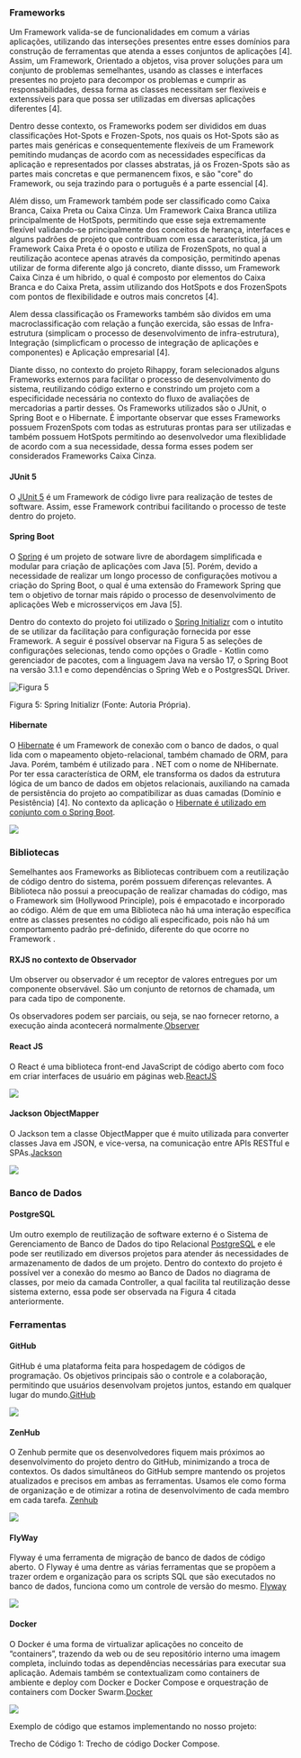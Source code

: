 ### Frameworks

Um Framework valida-se de funcionalidades em comum a várias aplicações, utilizando das interseções presentes entre esses domínios para construção de ferramentas que atenda a esses conjuntos de aplicações [4]. Assim, um Framework, Orientado a objetos, visa prover soluções para um conjunto de problemas semelhantes, usando as classes e interfaces presentes no projeto para decompor os problemas e cumprir as responsabilidades, dessa forma as classes necessitam ser flexiveis e extenssíveis para que possa ser utilizadas em diversas aplicações diferentes [4].

Dentro desse contexto, os Frameworks podem ser divididos em duas classificações Hot-Spots e Frozen-Spots, nos quais os Hot-Spots são as partes mais genéricas e consequentemente flexíveis de um Framework pemitindo mudanças de acordo com as necessidades específicas da aplicação e representados por classes abstratas, já os Frozen-Spots são as partes mais concretas e que permanencem fixos, e são "core" do Framework, ou seja trazindo para o português é a parte essencial [4].

Além disso, um Framework também pode ser classificado como Caixa Branca, Caixa Preta ou Caixa Cinza. Um Framework Caixa Branca utiliza principalmente de HotSpots, permitindo que esse seja extremamente flexível validando-se principalmente dos conceitos de herança, interfaces e alguns padrões de projeto que contribuam com essa característica, já um Framework Caixa Preta é o oposto e utiliza de FrozenSpots, no qual a reutilização acontece apenas através da composição, permitindo apenas utilizar de forma diferente algo já concreto, diante dissso, um Framework Caixa Cinza é um hibrido, o qual é composto por elementos do Caixa Branca e do Caixa Preta, assim utilizando dos HotSpots e dos FrozenSpots com pontos de flexibilidade e outros mais concretos [4]. 

Alem dessa classificação os Frameworks também são dividos em uma macroclassificação com relação a função exercida, são essas de Infra-estrutura (simplicam o processo de desenvolvimento de infra-estrutura), Integração (simplicficam o processo de integração de aplicações e componentes) e Aplicação empresarial [4].

Diante disso, no contexto do projeto Rihappy, foram selecionados alguns Frameworks externos para facilitar o processo de desenvolvimento do sistema, reutilizando código externo e constrindo um projeto com a especificidade necessária no contexto do fluxo de avaliações de mercadorias a partir desses. Os Frameworks utilizados são o JUnit, o Spring Boot e o Hibernate. É importante observar que esses Frameworks possuem FrozenSpots com todas as estruturas prontas para ser utilizadas e também possuem HotSpots permitindo ao desenvolvedor uma flexiblidade de acordo com a sua necessidade, dessa forma esses podem ser considerados Frameworks Caixa Cinza.

#### JUnit 5

O [JUnit 5](https://junit.org/junit5/) é um Framework de código livre para realização de testes de software. Assim, esse Framework contribui facilitando o processo de teste dentro do projeto.

#### Spring Boot

O [Spring](https://spring.io/projects) é um projeto de sotware livre de abordagem simplificada e modular para criação de aplicações com Java [5]. Porém, devido a necessidade de realizar um longo processo de configurações motivou a criação do Spring Boot, o qual é uma extensão do Framework Spring que tem o objetivo de tornar mais rápido o processo de desenvolvimento de aplicações Web e microsserviços em Java [5].

Dentro do contexto do projeto foi utilizado o [Spring Initializr](https://start.spring.io/) com o intutito de se utilizar da facilitação para configuração fornecida por esse Framework. A seguir é possível observar na Figura 5 as seleções de configurações selecionas, tendo como opções o Gradle - Kotlin como gerenciador de pacotes, com a linguagem Java na versão 17, o Spring Boot na versão 3.1.1 e como dependências o Spring Web e o PostgresSQL Driver.

![Figura 5](../assets/reutilizacao/springInitializr.png)

<p class="legenda">  Figura 5: Spring Initializr (Fonte: Autoria Própria). </p>

#### Hibernate

O [Hibernate](https://hibernate.org/) é um Framework de conexão com o banco de dados, o qual lida com o mapeamento objeto-relacional, também chamado de ORM, para Java. Porém, também é utilizado para . NET com o nome de NHibernate. Por ter essa característica de ORM, ele transforma os dados da estrutura lógica de um banco de dados em objetos relacionais, auxiliando na camada de persistência do projeto ao compatibilizar as duas camadas (Domínio e Pesistência) [4]. No contexto da aplicação o [Hibernate é utilizado em conjunto com o Spring Boot](https://www.baeldung.com/spring-boot-hibernate).

![](imagens/hibernate-image.png)

### Bibliotecas

Semelhantes aos Frameworks as Bibliotecas contribuem com a reutilização de código dentro do sistema, porém possuem diferenças relevantes. A Biblioteca não possui a preocupação de realizar chamadas do código, mas o Framework sim (Hollywood Principle), pois é empacotado e incorporado ao código. Além de que em uma Biblioteca não há uma interação específica entre as classes presentes no código ali especificado, pois não há um comportamento padrão pré-definido, diferente do que ocorre no Framework .

#### RXJS no contexto de Observador

Um observer ou observador é um receptor de valores entregues por um componente observável. São um conjunto de retornos de chamada, um para cada tipo de componente. 

Os observadores podem ser parciais, ou seja, se nao fornecer retorno, a execução ainda acontecerá normalmente.[Observer](https://rxjs.dev/guide/observer) 
 
#### React JS

O React é uma biblioteca front-end JavaScript de código aberto com foco em criar interfaces de usuário em páginas web.[ReactJS](https://react.dev/learn)

![](imagens/reactJS-image.png)

#### Jackson ObjectMapper
O Jackson tem a classe ObjectMapper que é muito utilizada para converter classes Java em JSON, e vice-versa, na comunicação entre APIs RESTful e SPAs.[Jackson](https://www.devmedia.com.br/introducao-ao-jackson-objectmapper/43174) 

![](imagens/jackson-json.png)

### Banco de Dados

#### PostgreSQL

Um outro exemplo de reutilização de software externo é o Sistema de Gerenciamento de Banco de Dados do tipo Relacional [PostgreSQL](https://www.postgresql.org/) e ele pode ser reutilizado em diversos projetos para atender ás necessidades de armazenamento de dados de um projeto. Dentro do contexto do projeto é possível ver a conexão do mesmo ao Banco de Dados no diagrama de classes, por meio da camada Controller, a qual facilita tal reutilização desse sistema externo, essa pode ser observada na Figura 4 citada anteriormente.

### Ferramentas

#### GitHub

GitHub é uma plataforma feita para hospedagem de códigos de programação. Os objetivos principais são o controle e a colaboração, permitindo que usuários desenvolvam projetos juntos, estando em qualquer lugar do mundo.[GitHub](https://github.com)

![](./imagens/git_imagem.png) 

#### ZenHub
O Zenhub permite que os desenvolvedores fiquem mais próximos ao desenvolvimento do projeto dentro do GitHub, minimizando a troca de contextos. Os dados simultâneos do GitHub sempre mantendo os projetos atualizados e precisos em ambas as ferramentas.
Usamos ele como forma de organização e de otimizar a rotina de desenvolvimento de cada membro em cada tarefa. [Zenhub](https://www.zenhub.com/)

![](imagens/zenhub-image.png)

#### FlyWay 

Flyway é uma ferramenta de migração de banco de dados de código aberto. 
O Flyway é uma dentre as várias ferramentas que se propõem a trazer ordem e organização para os scripts SQL que são executados no banco de dados, funciona como um controle de versão do mesmo. [Flyway](https://www.baeldung.com/database-migrations-with-flyway)

![](imagens/flyway-image.png)

#### Docker

O Docker é uma forma de virtualizar aplicações no conceito de “containers”, trazendo da web ou de seu repositório interno uma imagem completa, incluindo todas as dependências necessárias para executar sua aplicação.
Ademais também se contextualizam como containers de ambiente e deploy com Docker e Docker Compose e orquestração de containers com Docker Swarm.[Docker](https://docs.docker.com/)

![](imagens/docker-image.png)

Exemplo de código que estamos implementando no nosso projeto:

[](../../../docker-compose.yaml ':include :type=code')
<p class="legenda">Trecho de Código 1: Trecho de código Docker Compose.</p>

